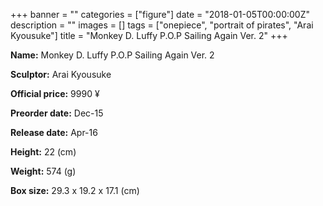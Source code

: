 +++
banner = ""
categories = ["figure"]
date = "2018-01-05T00:00:00Z"
description = ""
images = []
tags = ["onepiece", "portrait of pirates", "Arai Kyousuke"]
title = "Monkey D. Luffy P.O.P Sailing Again Ver. 2"
+++

**Name:** Monkey D. Luffy P.O.P Sailing Again Ver. 2

**Sculptor:** Arai Kyousuke

**Official price:** 9990 ¥

**Preorder date:** Dec-15

**Release date:** Apr-16

**Height:** 22 (cm)

**Weight:** 574 (g)

**Box size:** 29.3 x 19.2 x 17.1 (cm)
